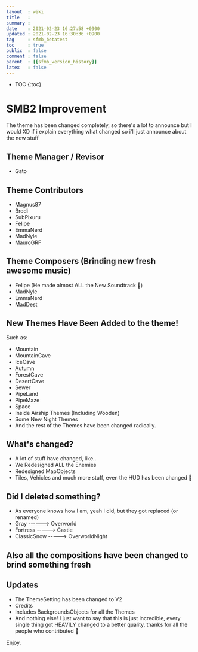 ```yaml
---
layout  : wiki
title   : 
summary : 
date    : 2021-02-23 16:27:58 +0900
updated : 2021-02-23 16:30:36 +0900
tag     : sfmb_betatest
toc     : true
public  : false
comment : false
parent  : [[sfmb_version_history]]
latex   : false
---
```

* TOC
{:toc}

# SMB2 Improvement 
The theme has been changed completely, so there's a lot to announce but I would XD if i explain everything what changed so i'll just announce about the new stuff

## Theme Manager / Revisor
- Gato

## Theme Contributors
- Magnus87
- Bredi
- SubPixuru
- Felipe
- EmmaNerd
- MadNyle
- MauroGRF

## Theme Composers (Brinding new fresh awesome music)
- Felipe (He made almost ALL the New Soundtrack :clap:)
- MadNyle
- EmmaNerd
- MadDest

## New Themes Have Been Added to the theme!
Such as:
- Mountain
- MountainCave
- IceCave
- Autumn
- ForestCave
- DesertCave
- Sewer
- PipeLand
- PipeMaze
- Space
- Inside Airship Themes (Including Wooden)
- Some New Night Themes
- And the rest of the Themes have been changed radically.

## What's changed?
- A lot of stuff have changed, like.. 
- We Redesigned ALL the Enemies
- Redesigned MapObjects
- Tiles, Vehicles and much more stuff, even the HUD has been changed :eyes: 

## Did I deleted something?
- As everyone knows how I am, yeah I did, but they got replaced (or renamed)
- Gray ------> Overworld
- Fortress -----> Castle
- ClassicSnow -----> OverworldNight

## Also all the compositions have been changed to brind something fresh

## Updates
- The ThemeSetting has been changed to V2
- Credits
- Includes BackgroundsObjects for all the Themes
- And nothing else! I just want to say that this is just incredible, every single thing got HEAVILY changed to a better quality, thanks for all the people who contributed :tada: 

Enjoy. 
